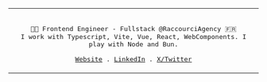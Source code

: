 <div align="center">
  <table>
    <tr>
    <td>
  <p align="center">
    <samp>
      <br/>
      👨‍💻 Frontend Engineer - Fullstack @RaccourciAgency 🇫🇷<br/>
      I work with Typescript, Vite, Vue, React, WebComponents. I play with Node and Bun. <br/>
      <br/>
      <a href="https://www.xavhm.foo" target="_blank" rel="noopener noreferer">Website</a> .
      <a href="https://www.linkedin.com/in/xavhm/" target="_blank" rel="noopener noreferer">LinkedIn</a> .
      <a href="https://x.com/_xavhm" target="_blank" rel="noopener noreferer">X/Twitter</a>
    </samp>
  </p>
  </td>
  </tr>
  </table>
</div>
